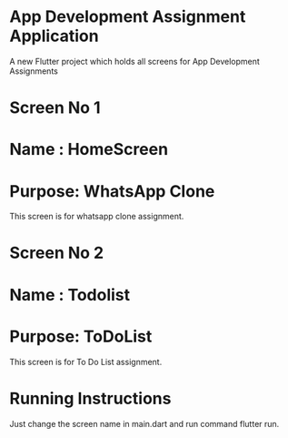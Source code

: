 # App Development Assignment Application

A new Flutter project which holds all screens for App Development Assignments

# Screen No 1
# Name : HomeScreen
# Purpose: WhatsApp Clone

This screen is for whatsapp clone assignment.

# Screen No 2
# Name : Todolist
# Purpose: ToDoList

This screen is for To Do List assignment.

# Running Instructions
Just change the screen name in main.dart and run command flutter run.
